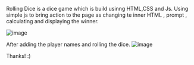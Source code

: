 Rolling Dice is a dice game which is build usinng HTML,CSS and Js.
Using simple js to bring action to the page as changing te inner HTML , prompt , calculating and displaying the winner.

![image](https://user-images.githubusercontent.com/78321696/138585477-52b5160b-707b-4f63-86d0-2f03c2cccd32.png)

After adding the player names and rolling the dice.
![image](https://user-images.githubusercontent.com/78321696/138585521-b3a92513-bd09-4053-839f-a742cf706e3b.png)

Thanks! :)
